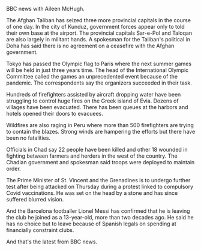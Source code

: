 BBC news with Aileen McHugh.

The Afghan Taliban has seized three more provincial capitals in the course of one day. In the city of Kunduz, government forces appear only to told their own base at the airport. The provincial capitals Sar-e-Pol and Taloqan are also largely in militant hands. A spokesman for the Taliban's political in Doha has said there is no agreement on a ceasefire with the Afghan government.

Tokyo has passed the Olympic flag to Paris where the next summer games will be held in just three years time. The head of the International Olympic Committee called the games an unprecedented event because of the pandemic. The correspondents say the organizers succeeded in their task.

Hundreds of firefighters assisted by aircraft dropping water have been struggling to control huge fires on the Greek island of Evia. Dozens of villages have been evacuated. There has been queues at the harbors and hotels opened their doors to evacuees.

Wildfires are also raging in Peru where more than 500 firefighters are trying to contain the blazes. Strong winds are hampering the efforts but there have been no fatalities.

Officials in Chad say 22 people have been killed and other 18 wounded in fighting between farmers and herders in the west of the country. The Chadian government and spokesman said troops were deployed to maintain order.

The Prime Minister of St. Vincent and the Grenadines is to undergo further test after being attacked on Thursday during a protest linked to compulsory Covid vaccinations. He was set on the head by a stone and has since suffered blurred vision.

And the Barcelona footballer Lionel Messi has confirmed that he is leaving the club he joined as a 13-year-old, more than two decades ago. He said he has no choice but to leave because of Spanish legals on spending at financially constraint clubs.

And that's the latest from BBC news.
